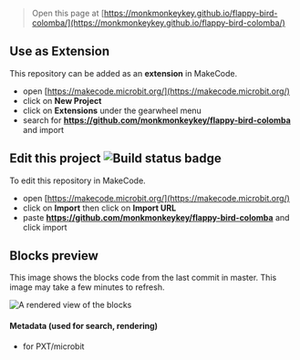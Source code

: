 
> Open this page at [https://monkmonkeykey.github.io/flappy-bird-colomba/](https://monkmonkeykey.github.io/flappy-bird-colomba/)

## Use as Extension

This repository can be added as an **extension** in MakeCode.

* open [https://makecode.microbit.org/](https://makecode.microbit.org/)
* click on **New Project**
* click on **Extensions** under the gearwheel menu
* search for **https://github.com/monkmonkeykey/flappy-bird-colomba** and import

## Edit this project ![Build status badge](https://github.com/monkmonkeykey/flappy-bird-colomba/workflows/MakeCode/badge.svg)

To edit this repository in MakeCode.

* open [https://makecode.microbit.org/](https://makecode.microbit.org/)
* click on **Import** then click on **Import URL**
* paste **https://github.com/monkmonkeykey/flappy-bird-colomba** and click import

## Blocks preview

This image shows the blocks code from the last commit in master.
This image may take a few minutes to refresh.

![A rendered view of the blocks](https://github.com/monkmonkeykey/flappy-bird-colomba/raw/master/.github/makecode/blocks.png)

#### Metadata (used for search, rendering)

* for PXT/microbit
<script src="https://makecode.com/gh-pages-embed.js"></script><script>makeCodeRender("{{ site.makecode.home_url }}", "{{ site.github.owner_name }}/{{ site.github.repository_name }}");</script>
